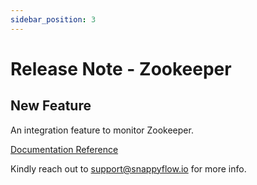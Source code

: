 ```yaml
---
sidebar_position: 3 
---
```

# Release Note - Zookeeper

## New Feature

An integration feature to monitor Zookeeper.

[Documentation Reference](/docs/selfhosted-turbo/Integrations/zookeeper)

Kindly reach out to [support@snappyflow.io](mailto:support@snappyflow.io) for more info.
